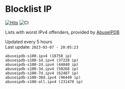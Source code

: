 # Blocklist IP

[![Hits](https://hits.seeyoufarm.com/api/count/incr/badge.svg?url=https%3A%2F%2Fgithub.com%2Fborestad%2Fblocklist-ip%2F&count_bg=%2379C83D&title_bg=%23555555&icon=&icon_color=%23E7E7E7&title=hits&edge_flat=false)](https://hits.seeyoufarm.com)  ![CI](https://img.shields.io/github/workflow/status/borestad/blocklist-ip/CI?style=flat-square)

Lists with worst IPv4 offenders, provided by [AbuseIPDB](https://www.abuseipdb.com/)

<!-- FOOTER-PLACEHOLDER -->
Updated every 5 hours<br>
Last update: `2023-03-07 - 20:05:23`
```
abuseipdb-s100.ipv4 (18758 ip)
abuseipdb-s100-1d.ipv4 (37228 ip)
abuseipdb-s100-2d.ipv4 (44840 ip)
abuseipdb-s100-3d.ipv4 (50268 ip)
abuseipdb-s100-7d.ipv4 (62487 ip)
abuseipdb-s100-30d.ipv4 (96449 ip)
abuseipdb-s100-all.ipv4 (231470 ip)
```
